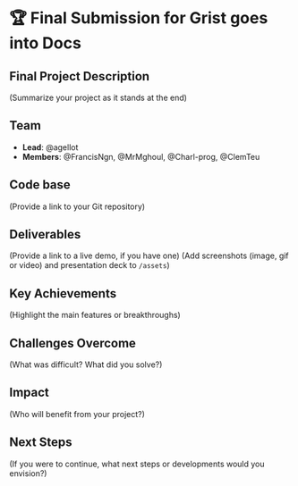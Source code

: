 # 🏆 Final Submission for Grist goes into Docs

## Final Project Description
(Summarize your project as it stands at the end)

## Team
- **Lead**: @agellot
- **Members**: @FrancisNgn, @MrMghoul, @Charl-prog, @ClemTeu

## Code base
(Provide a link to your Git repository)

## Deliverables 
(Provide a link to a live demo, if you have one)
(Add screenshots (image, gif or video) and presentation deck to `/assets`)

## Key Achievements
(Highlight the main features or breakthroughs)

## Challenges Overcome
(What was difficult? What did you solve?)

## Impact
(Who will benefit from your project?)

## Next Steps
(If you were to continue, what next steps or developments would you envision?)

